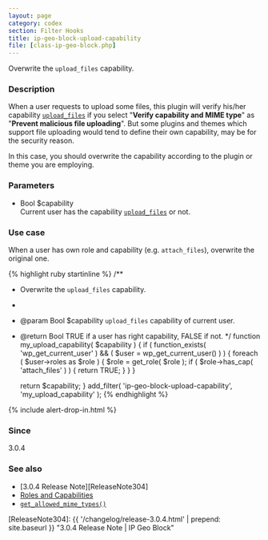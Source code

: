 ```yaml
---
layout: page
category: codex
section: Filter Hooks
title: ip-geo-block-upload-capability
file: [class-ip-geo-block.php]
---
```


Overwrite the `upload_files` capability.

<!--more-->

### Description ###

When a user requests to upload some files, this plugin will verify his/her 
capability [`upload_files`][UPLOAD-FILES] if you select "**Verify capability 
and MIME type**" as "**Prevent malicious file uploading**". But some plugins 
and themes which support file uploading would tend to define their own 
capability, may be for the security reason.

In this case, you should overwrite the capability according to the plugin or 
theme you are employing.

### Parameters ###

- Bool $capability  
  Current user has the capability [`upload_files`][UPLOAD-FILES] or not.

### Use case ###

When a user has own role and capability (e.g. `attach_files`), overwrite the 
original one.

{% highlight ruby startinline %}
/**
 * Overwrite the `upload_files` capability.
 *
 * @param  Bool $capability `upload_files` capability of current user.
 * @return Bool TRUE if a user has right capability, FALSE if not.
 */
function my_upload_capability( $capability ) {
    if ( function_exists( 'wp_get_current_user' ) && ( $user = wp_get_current_user() ) ) {
        foreach ( $user->roles as $role ) {
            $role = get_role( $role );
            if ( $role->has_cap( 'attach_files' ) ) {
                return TRUE;
            }
        }
    }

    return $capability;
}
add_filter( 'ip-geo-block-upload-capability', 'my_upload_capability' );
{% endhighlight %}

{% include alert-drop-in.html %}

### Since ###

3.0.4

### See also ###

- [3.0.4 Release Note][ReleaseNote304]
- [Roles and Capabilities][RoleCapability]
- [`get_allowed_mime_types()`][AllowedMIME]

[IP-Geo-Block]:   https://wordpress.org/plugins/ip-geo-block/ "WordPress › IP Geo Block « WordPress Plugins"
[UPLOAD-FILES]:   https://codex.wordpress.org/Roles_and_Capabilities#upload_files "Roles and Capabilities &laquo; WordPress Codex"
[RoleCapability]: https://codex.wordpress.org/Roles_and_Capabilities "Roles and Capabilities &laquo; WordPress Codex"
[AllowedMIME]:    https://developer.wordpress.org/reference/functions/get_allowed_mime_types/ "get_allowed_mime_types() | Function | WordPress Developer Resources"
[ReleaseNote304]: {{ '/changelog/release-3.0.4.html' | prepend: site.baseurl }} "3.0.4 Release Note | IP Geo Block"
